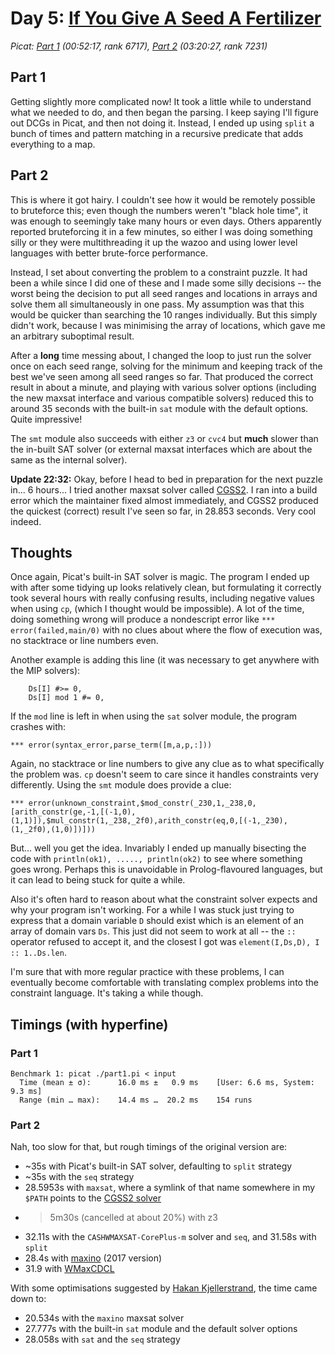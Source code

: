 # Day 5: [If You Give A Seed A Fertilizer](https://adventofcode.com/2023/day/5)
*Picat: [Part 1](https://github.com/DestyNova/advent_of_code_2023/blob/main/5/part1.pi) (00:52:17, rank 6717), [Part 2](https://github.com/DestyNova/advent_of_code_2023/blob/main/5/part2.pi) (03:20:27, rank 7231)*

## Part 1

Getting slightly more complicated now! It took a little while to understand what we needed to do, and then began the parsing. I keep saying I'll figure out DCGs in Picat, and then not doing it. Instead, I ended up using `split` a bunch of times and pattern matching in a recursive predicate that adds everything to a map.

## Part 2

This is where it got hairy. I couldn't see how it would be remotely possible to bruteforce this; even though the numbers weren't "black hole time", it was enough to seemingly take many hours or even days. Others apparently reported bruteforcing it in a few minutes, so either I was doing something silly or they were multithreading it up the wazoo and using lower level languages with better brute-force performance.

Instead, I set about converting the problem to a constraint puzzle. It had been a while since I did one of these and I made some silly decisions -- the worst being the decision to put all seed ranges and locations in arrays and solve them all simultaneously in one pass. My assumption was that this would be quicker than searching the 10 ranges individually. But this simply didn't work, because I was minimising the array of locations, which gave me an arbitrary suboptimal result.

After a **long** time messing about, I changed the loop to just run the solver once on each seed range, solving for the minimum and keeping track of the best we've seen among all seed ranges so far. That produced the correct result in about a minute, and playing with various solver options (including the new maxsat interface and various compatible solvers) reduced this to around 35 seconds with the built-in `sat` module with the default options. Quite impressive!

The `smt` module also succeeds with either `z3` or `cvc4` but **much** slower than the in-built SAT solver (or external maxsat interfaces which are about the same as the internal solver).

**Update 22:32:** Okay, before I head to bed in preparation for the next puzzle in... 6 hours... I tried another maxsat solver called [CGSS2](https://bitbucket.org/coreo-group/cgss2). I ran into a build error which the maintainer fixed almost immediately, and CGSS2 produced the quickest (correct) result I've seen so far, in 28.853 seconds. Very cool indeed.

## Thoughts

Once again, Picat's built-in SAT solver is magic. The program I ended up with after some tidying up looks relatively clean, but formulating it correctly took several hours with really confusing results, including negative values when using `cp`, (which I thought would be impossible). A lot of the time, doing something wrong will produce a nondescript error like `*** error(failed,main/0)` with no clues about where the flow of execution was, no stacktrace or line numbers even.

Another example is adding this line (it was necessary to get anywhere with the MIP solvers):

```picat
    Ds[I] #>= 0,
    Ds[I] mod 1 #= 0,
```

If the `mod` line is left in when using the `sat` solver module, the program crashes with:

```
*** error(syntax_error,parse_term([m,a,p,:]))
```

Again, no stacktrace or line numbers to give any clue as to what specifically the problem was. `cp` doesn't seem to care since it handles constraints very differently. Using the `smt` module does provide a clue:

```
*** error(unknown_constraint,$mod_constr(_230,1,_238,0,[arith_constr(ge,-1,[(-1,0),(1,1)]),$mul_constr(1,_238,_2f0),arith_constr(eq,0,[(-1,_230),(1,_2f0),(1,0)])]))
```

But... well you get the idea. Invariably I ended up manually bisecting the code with `println(ok1), ....., println(ok2)` to see where something goes wrong. Perhaps this is unavoidable in Prolog-flavoured languages, but it can lead to being stuck for quite a while.

Also it's often hard to reason about what the constraint solver expects and why your program isn't working. For a while I was stuck just trying to express that a domain variable `D` should exist which is an element of an array of domain vars `Ds`. This just did not seem to work at all -- the `::` operator refused to accept it, and the closest I got was `element(I,Ds,D), I :: 1..Ds.len`.

I'm sure that with more regular practice with these problems, I can eventually become comfortable with translating complex problems into the constraint language. It's taking a while though.

## Timings (with hyperfine)

### Part 1

```
Benchmark 1: picat ./part1.pi < input
  Time (mean ± σ):      16.0 ms ±   0.9 ms    [User: 6.6 ms, System: 9.3 ms]
  Range (min … max):    14.4 ms …  20.2 ms    154 runs
```

### Part 2

Nah, too slow for that, but rough timings of the original version are:

* ~35s with Picat's built-in SAT solver, defaulting to `split` strategy
* ~35s with the `seq` strategy
* 28.5953s with `maxsat`, where a symlink of that name somewhere in my `$PATH` points to the [CGSS2 solver](https://bitbucket.org/coreo-group/cgss2)
* >5m30s (cancelled at about 20%) with z3
* 32.11s with the `CASHWMAXSAT-CorePlus-m` solver and `seq`, and 31.58s with `split`
* 28.4s with [maxino](https://maxsat-evaluations.github.io/2017/mse17-solver-src/complete/maxino.zip) (2017 version)
* 31.9 with [WMaxCDCL](https://maxsat-evaluations.github.io/2023/mse23-solver-src/exact/WMaxCDCL.zip)

With some optimisations suggested by [Hakan Kjellerstrand](http://hakank.org), the time came down to:

* 20.534s with the `maxino` maxsat solver
* 27.777s with the built-in `sat` module and the default solver options
* 28.058s with `sat` and the `seq` strategy
